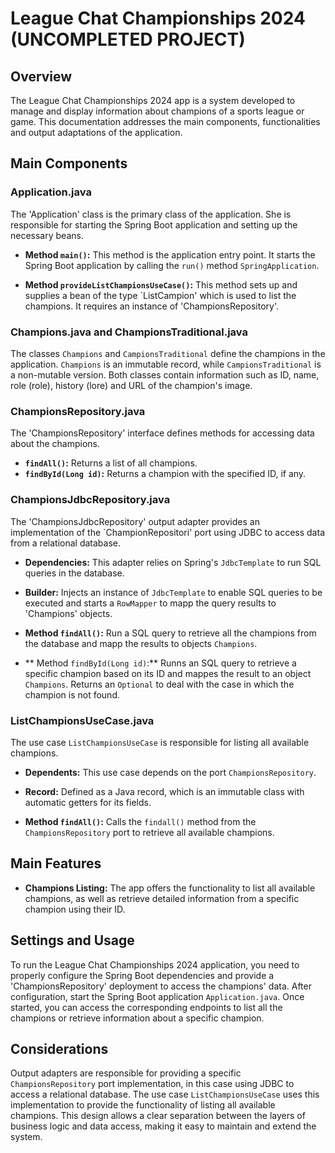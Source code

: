 # League Chat Championships 2024 (UNCOMPLETED PROJECT)

## Overview

The League Chat Championships 2024 app is a system developed to manage and display information about champions of a sports league or game. This documentation addresses the main components, functionalities and output adaptations of the application.

## Main Components

### Application.java

The 'Application' class is the primary class of the application. She is responsible for starting the Spring Boot application and setting up the necessary beans.

- **Method `main()`:** This method is the application entry point. It starts the Spring Boot application by calling the `run()` method `SpringApplication`.

- **Method `provideListChampionsUseCase()`:** This method sets up and supplies a bean of the type `ListCampion' which is used to list the champions. It requires an instance of 'ChampionsRepository'.

### Champions.java and ChampionsTraditional.java

The classes `Champions` and `CampionsTraditional` define the champions in the application. `Champions` is an immutable record, while `CampionsTraditional` is a non-mutable version. Both classes contain information such as ID, name, role (role), history (lore) and URL of the champion's image.

### ChampionsRepository.java

The 'ChampionsRepository' interface defines methods for accessing data about the champions.

- **`findAll()`:** Returns a list of all champions.
- **`findById(Long id)`:** Returns a champion with the specified ID, if any.

### ChampionsJdbcRepository.java

The 'ChampionsJdbcRepository' output adapter provides an implementation of the `ChampionRepositori' port using JDBC to access data from a relational database.

- **Dependencies:** This adapter relies on Spring's `JdbcTemplate` to run SQL queries in the database.

- **Builder:** Injects an instance of `JdbcTemplate` to enable SQL queries to be executed and starts a `RowMapper` to mapp the query results to 'Champions' objects.

- **Method `findAll()`:** Run a SQL query to retrieve all the champions from the database and mapp the results to objects `Champions`.

- ** Method `findById(Long id)`:** Runns an SQL query to retrieve a specific champion based on its ID and mappes the result to an object `Champions`. Returns an `Optional` to deal with the case in which the champion is not found.

### ListChampionsUseCase.java

The use case `ListChampionsUseCase` is responsible for listing all available champions.

- **Dependents:** This use case depends on the port `ChampionsRepository`.

- **Record:** Defined as a Java record, which is an immutable class with automatic getters for its fields.

- **Method `findAll()`:** Calls the `findall()` method from the `ChampionsRepository` port to retrieve all available champions.

## Main Features

- **Champions Listing:** The app offers the functionality to list all available champions, as well as retrieve detailed information from a specific champion using their ID.

## Settings and Usage

To run the League Chat Championships 2024 application, you need to properly configure the Spring Boot dependencies and provide a 'ChampionsRepository' deployment to access the champions' data. After configuration, start the Spring Boot application `Application.java`. Once started, you can access the corresponding endpoints to list all the champions or retrieve information about a specific champion.

## Considerations

Output adapters are responsible for providing a specific `ChampionsRepository` port implementation, in this case using JDBC to access a relational database. The use case `ListChampionsUseCase` uses this implementation to provide the functionality of listing all available champions. This design allows a clear separation between the layers of business logic and data access, making it easy to maintain and extend the system.



